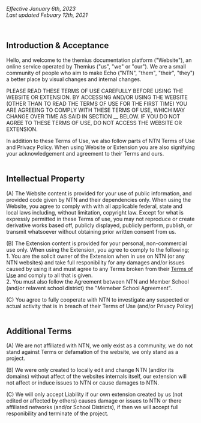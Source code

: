 *Effective January 6th, 2023* <br>
*Last updated Febuary 12th, 2021*

<!-- ONLY USES h2 -->
<br>

## Introduction & Acceptance
Hello, and welcome to the themius documentation platform ("Website"), an online service operated by Themius ("us", "we" or "our"). We are a small community of people who aim to make Echo ("NTN", "them", "their", "they") a better place by visual changes and internal changes.

PLEASE READ THESE TERMS OF USE CAREFULLY BEFORE USING THE WEBSITE OR EXTENSION. BY ACCESSING AND/OR USING THE WEBSITE (OTHER THAN TO READ THE TERMS OF USE FOR THE FIRST TIME) YOU ARE AGREEING TO COMPLY WITH THESE TERMS OF USE, WHICH MAY CHANGE OVER TIME AS SAID IN SECTION __ BELOW. IF YOU DO NOT AGREE TO THESE TERMS OF USE, DO NOT ACCESS THE WEBSITE OR EXTENSION.

In addition to these Terms of Use, we also follow parts of NTN Terms of Use and Privacy Policy. When using Website or Extension you are also signifying your acknowledgement and agreement to their Terms and ours.
<br>
<br>

## Intellectual Property
(A) The Website content is provided for your use of public information, and provided code given by NTN and their dependencies only. When using the Website, you agree to comply with with all applicable federal, state and local laws including, without limitation, copyright law. Except for what is expressly permitted in these Terms of use, you may not reproduce or create derivative works based off, publicly displayed, publicly perform, publish, or transmit whatsoever without obtaining prior written consent from us.

(B) The Extension content is provided for your personal, non-commercial use only. When using the Extension, you agree to comply to the following;
    <br>
    1. You are the solicit owner of the Extension when in use on NTN (or any NTN websites) and take full responibility for any damages and/or issues caused by using it and must agree to any Terms broken from their [Terms of Use](https://newtechnetwork.org/terms-of-use/) and comply to all that is given.
    <br>
    2. You must also follow the Agreement between NTN and Member School (and/or relavent school district) the "Memeber School Agreement".
    <br>

(C) You agree to fully cooperate with NTN to investigate any suspected or actual activity that is in breach of their Terms of Use (and/or Privacy Policy)
<br>
<br>

## Additional Terms
(A) We are not affiliated with NTN, we only exist as a community, we do not stand against Terms or defamation of the website, we only stand as a project.

(B) We were only created to locally edit and change NTN (and/or its domains) without affect of the websites internals itself, our extension will not affect or induce issues to NTN or cause damages to NTN.

(C) We will only accept Liability if our own extension created by us (not edited or affected by others) causes damage or issues to NTN or there affiliated networks (and/or School Districts), if then we will accept full responibility and terminate of the project.
